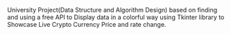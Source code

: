 University Project(Data Structure and Algorithm Design) based on finding and using a free API to Display data in a colorful way using Tkinter library to Showcase Live Crypto Currency Price and rate change.
